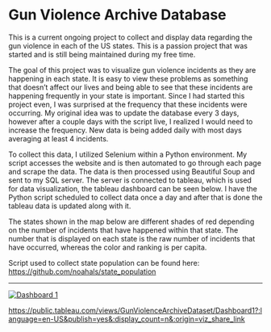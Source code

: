# Gun Violence  Archive Database

This is a current ongoing project to collect and display data regarding the gun violence in each of the US states. This is a passion project that was started and is still being maintained during my free time.

The goal of this project was to visualize gun violence incidents as they are happening in each state. It is easy to view these problems as something that doesn’t affect our lives and being able to see that these incidents are happening frequently in your state is important. Since I had started this project even, I was surprised at the frequency that these incidents were occurring. My original idea was to update the database every 3 days, however after a couple days with the script live, I realized I would need to increase the frequency. New data is being added daily with most days averaging at least 4 incidents.

To collect this data, I utilized Selenium within a Python environment. My script accesses the website and is then automated to go through each page and scrape the data. The data is then processed using Beautiful Soup and sent to my SQL server. The server is connected to tableau, which is used for data visualization, the tableau dashboard can be seen below. I have the Python script scheduled to collect data once a day and after that is done the tableau data is updated along with it.

The states shown in the map below are different shades of red depending on the number of incidents that have happened within that state. The number that is displayed on each state is the raw number of incidents that have occurred, whereas the color and ranking is per capita.

Script used to collect state population can be found here: https://github.com/noahals/state_population


<hr size="" width="" color="" >  


<div class='tableauPlaceholder' id='viz1660594577893' style='position: relative'><noscript><a href='#'><img alt='Dashboard 1 ' src='https:&#47;&#47;public.tableau.com&#47;static&#47;images&#47;Gu&#47;GunViolenceArchiveDataset&#47;Dashboard1&#47;1_rss.png' style='border: none' /></a></noscript><object class='tableauViz'  style='display:none;'><param name='host_url' value='https%3A%2F%2Fpublic.tableau.com%2F' /> <param name='embed_code_version' value='3' /> <param name='site_root' value='' /><param name='name' value='GunViolenceArchiveDataset&#47;Dashboard1' /><param name='tabs' value='no' /><param name='toolbar' value='yes' /><param name='static_image' value='https:&#47;&#47;public.tableau.com&#47;static&#47;images&#47;Gu&#47;GunViolenceArchiveDataset&#47;Dashboard1&#47;1.png' /> <param name='animate_transition' value='yes' /><param name='display_static_image' value='yes' /><param name='display_spinner' value='yes' /><param name='display_overlay' value='yes' /><param name='display_count' value='yes' /><param name='language' value='en-US' /><param name='filter' value='publish=yes' /></object></div> 

https://public.tableau.com/views/GunViolenceArchiveDataset/Dashboard1?:language=en-US&publish=yes&:display_count=n&:origin=viz_share_link
